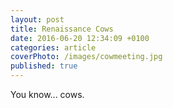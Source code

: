 ```yaml
---
layout: post
title: Renaissance Cows
date: 2016-06-20 12:34:09 +0100
categories: article
coverPhoto: /images/cowmeeting.jpg
published: true
---
```


You know... cows.
